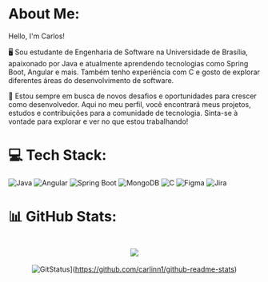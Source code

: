 # About Me:  
Hello, I'm Carlos!  

🖥️ Sou estudante de Engenharia de Software na Universidade de Brasília, apaixonado por Java e atualmente aprendendo tecnologias como Spring Boot, Angular e mais. Também tenho experiência com C e gosto de explorar diferentes áreas do desenvolvimento de software.  

🚀 Estou sempre em busca de novos desafios e oportunidades para crescer como desenvolvedor. Aqui no meu perfil, você encontrará meus projetos, estudos e contribuições para a comunidade de tecnologia. Sinta-se à vontade para explorar e ver no que estou trabalhando!


# 💻 Tech Stack:
  ![Java](https://img.shields.io/badge/Java-%23ED8B00.svg?logo=openjdk&logoColor=white)
  ![Angular](https://img.shields.io/badge/Angular-%23DD0031.svg?logo=angular&logoColor=white)
  ![Spring Boot](https://img.shields.io/badge/Spring%20Boot-6DB33F?logo=springboot&logoColor=fff)
  ![MongoDB](https://img.shields.io/badge/MongoDB-%234ea94b.svg?logo=mongodb&logoColor=white)
  ![C](https://img.shields.io/badge/C-00599C?logo=c&logoColor=white)
  ![Figma](https://img.shields.io/badge/Figma-F24E1E?logo=figma&logoColor=white)
  ![Jira](https://img.shields.io/badge/Jira-0052CC?logo=jira&logoColor=fff)

# 📊 GitHub Stats:
 <div align="center">
    
<br>![](https://github-readme-streak-stats.herokuapp.com?user=carlinn1&theme=dark&hide_border=true&locale=pt_BR)<br/>
<br>![GitStatus](https://github-readme-stats.vercel.app/api?username=carlinn1)](https://github.com/carlinn1/github-readme-stats)<br/>

</div>
